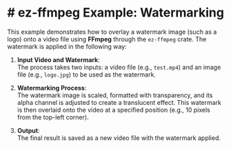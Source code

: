 # # ez-ffmpeg Example: Watermarking

This example demonstrates how to overlay a watermark image (such as a logo) onto a video file using **FFmpeg** through the `ez-ffmpeg` crate. The watermark is applied in the following way:

1. **Input Video and Watermark**:  
   The process takes two inputs: a video file (e.g., `test.mp4`) and an image file (e.g., `logo.jpg`) to be used as the watermark.

2. **Watermarking Process**:  
   The watermark image is scaled, formatted with transparency, and its alpha channel is adjusted to create a translucent effect. This watermark is then overlaid onto the video at a specified position (e.g., 10 pixels from the top-left corner).

3. **Output**:  
   The final result is saved as a new video file with the watermark applied.
